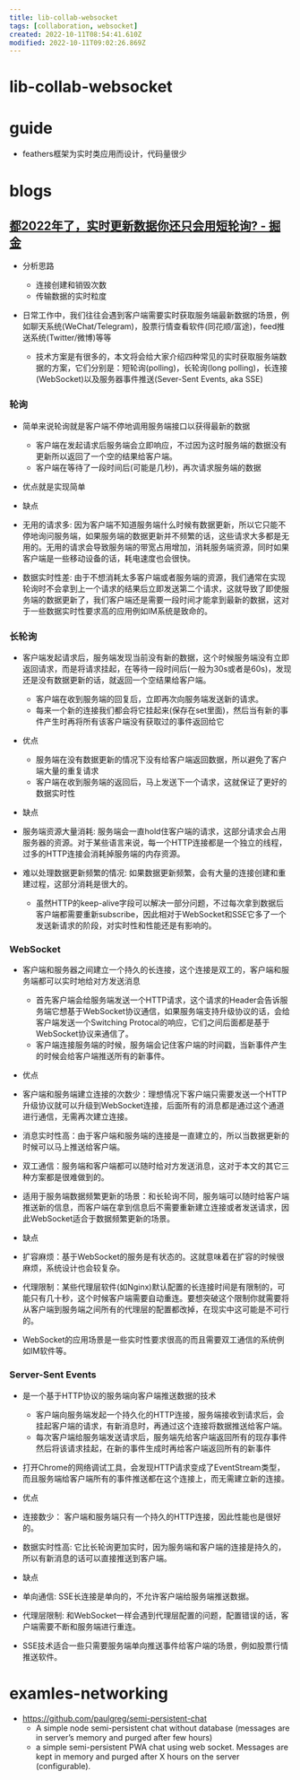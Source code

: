 ```yaml
---
title: lib-collab-websocket
tags: [collaboration, websocket]
created: 2022-10-11T08:54:41.610Z
modified: 2022-10-11T09:02:26.869Z
---
```


# lib-collab-websocket

# guide

- feathers框架为实时类应用而设计，代码量很少
# blogs

## [都2022年了，实时更新数据你还只会用短轮询? - 掘金](https://juejin.cn/post/7139684620777291807#comment)

- 分析思路
  - 连接创建和销毁次数
  - 传输数据的实时粒度

- 日常工作中，我们往往会遇到客户端需要实时获取服务端最新数据的场景，例如聊天系统(WeChat/Telegram)，股票行情查看软件(同花顺/富途)，feed推送系统(Twitter/微博)等等
  - 技术方案是有很多的，本文将会给大家介绍四种常见的实时获取服务端数据的方案，它们分别是：短轮询(polling)，长轮询(long polling)，长连接(WebSocket)以及服务器事件推送(Sever-Sent Events, aka SSE)

### 轮询

- 简单来说轮询就是客户端不停地调用服务端接口以获得最新的数据
  - 客户端在发起请求后服务端会立即响应，不过因为这时服务端的数据没有更新所以返回了一个空的结果给客户端。
  - 客户端在等待了一段时间后(可能是几秒)，再次请求服务端的数据

- 优点就是实现简单

- 缺点
- 无用的请求多: 因为客户端不知道服务端什么时候有数据更新，所以它只能不停地询问服务端，如果服务端的数据更新并不频繁的话，这些请求大多都是无用的。无用的请求会导致服务端的带宽占用增加，消耗服务端资源，同时如果客户端是一些移动设备的话，耗电速度也会很快。
- 数据实时性差: 由于不想消耗太多客户端或者服务端的资源，我们通常在实现轮询时不会拿到上一个请求的结果后立即发送第二个请求，这就导致了即使服务端的数据更新了，我们客户端还是需要一段时间才能拿到最新的数据，这对于一些数据实时性要求高的应用例如IM系统是致命的。

### 长轮询

- 客户端发起请求后，服务端发现当前没有新的数据，这个时候服务端没有立即返回请求，而是将请求挂起，在等待一段时间后(一般为30s或者是60s)，发现还是没有数据更新的话，就返回一个空结果给客户端。
  - 客户端在收到服务端的回复后，立即再次向服务端发送新的请求。
  - 每来一个新的连接我们都会将它挂起来(保存在set里面)，然后当有新的事件产生时再将所有该客户端没有获取过的事件返回给它

- 优点
  - 服务端在没有数据更新的情况下没有给客户端返回数据，所以避免了客户端大量的重复请求
  - 客户端在收到服务端的返回后，马上发送下一个请求，这就保证了更好的数据实时性

- 缺点
- 服务端资源大量消耗: 服务端会一直hold住客户端的请求，这部分请求会占用服务器的资源。对于某些语言来说，每一个HTTP连接都是一个独立的线程，过多的HTTP连接会消耗掉服务端的内存资源。
- 难以处理数据更新频繁的情况: 如果数据更新频繁，会有大量的连接创建和重建过程，这部分消耗是很大的。
  - 虽然HTTP的keep-alive字段可以解决一部分问题，不过每次拿到数据后客户端都需要重新subscribe，因此相对于WebSocket和SSE它多了一个发送新请求的阶段，对实时性和性能还是有影响的。

### WebSocket

- 客户端和服务器之间建立一个持久的长连接，这个连接是双工的，客户端和服务端都可以实时地给对方发送消息
  - 首先客户端会给服务端发送一个HTTP请求，这个请求的Header会告诉服务端它想基于WebSocket协议通信，如果服务端支持升级协议的话，会给客户端发送一个Switching Protocal的响应，它们之间后面都是基于WebSocket协议来通信了。
  - 客户端连接服务端的时候，服务端会记住客户端的时间戳，当新事件产生的时候会给客户端推送所有的新事件。

- 优点
- 客户端和服务端建立连接的次数少：理想情况下客户端只需要发送一个HTTP升级协议就可以升级到WebSocket连接，后面所有的消息都是通过这个通道进行通信，无需再次建立连接。
- 消息实时性高：由于客户端和服务端的连接是一直建立的，所以当数据更新的时候可以马上推送给客户端。
- 双工通信：服务端和客户端都可以随时给对方发送消息，这对于本文的其它三种方案都是很难做到的。
- 适用于服务端数据频繁更新的场景：和长轮询不同，服务端可以随时给客户端推送新的信息，而客户端在拿到信息后不需要重新建立连接或者发送请求，因此WebSocket适合于数据频繁更新的场景。

- 缺点
- 扩容麻烦：基于WebSocket的服务是有状态的。这就意味着在扩容的时候很麻烦，系统设计也会较复杂。
- 代理限制：某些代理层软件(如Nginx)默认配置的长连接时间是有限制的，可能只有几十秒，这个时候客户端需要自动重连。要想突破这个限制你就需要将从客户端到服务端之间所有的代理层的配置都改掉，在现实中这可能是不可行的。

- WebSocket的应用场景是一些实时性要求很高的而且需要双工通信的系统例如IM软件等。

### Server-Sent Events

- 是一个基于HTTP协议的服务端向客户端推送数据的技术
  - 客户端向服务端发起一个持久化的HTTP连接，服务端接收到请求后，会挂起客户端的请求，有新消息时，再通过这个连接将数据推送给客户端。
  - 每次客户端给服务端发送请求后，服务端先给客户端返回所有的现存事件然后将该请求挂起，在新的事件生成时再给客户端返回所有的新事件
- 打开Chrome的网络调试工具，会发现HTTP请求变成了EventStream类型，而且服务端给客户端所有的事件推送都在这个连接上，而无需建立新的连接。

- 优点
- 连接数少： 客户端和服务端只有一个持久的HTTP连接，因此性能也是很好的。
- 数据实时性高: 它比长轮询更加实时，因为服务端和客户端的连接是持久的，所以有新消息的话可以直接推送到客户端。

- 缺点
- 单向通信: SSE长连接是单向的，不允许客户端给服务端推送数据。
- 代理层限制: 和WebSocket一样会遇到代理层配置的问题，配置错误的话，客户端需要不断和服务端进行重连。

- SSE技术适合一些只需要服务端单向推送事件给客户端的场景，例如股票行情推送软件。
# examles-networking
- https://github.com/paulgreg/semi-persistent-chat
  - A simple node semi-persistent chat without database (messages are in server’s memory and purged after few hours)
  - a simple semi-persistent PWA chat using web socket. Messages are kept in memory and purged after X hours on the server (configurable).
